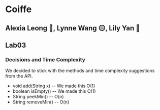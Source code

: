 # Coiffe
## Alexia Leong :dancer:, Lynne Wang :neutral_face:, Lily Yan :tennis:
## Lab03

### Decisions and Time Complexity
We decided to stick with the methods and time complexity suggestions from the API. 
* void add(String x) -- We made this O(1)
* boolean isEmpty() -- We made this O(1)
* String peekMin() -- O(n)
* String removeMin() -- O(n)
